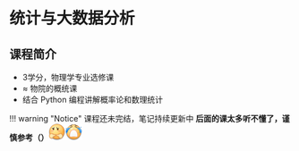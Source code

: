# 统计与大数据分析

## 课程简介

- 3学分，物理学专业选修课
- $\approx$ 物院的概统课
- 结合 Python 编程讲解概率论和数理统计

!!! warning "Notice"
    课程还未完结，笔记持续更新中
    **后面的课太多听不懂了，谨慎参考（）**![](../../images/tieba/sorry.png)![](../../images/tieba/cry.png)